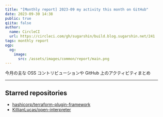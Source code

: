 ```yaml
---
title: "[Monthly report] 2023-09 my activity this month on GitHub"
date: 2023-09-30 14:38
public: true
qiita: false
author:
  name: CircleCI
  url: https://circleci.com/gh/sugarshin/build.blog.sugarshin.net/241
tags: monthly report
ogp:
  og:
    image:
      src: /assets/images/common/report/main.png
---
```


今月の主な OSS コントリビューションや GitHub 上のアクティビティまとめ

***

## Starred repositories

- [hashicorp/terraform-plugin-framework](https://github.com/hashicorp/terraform-plugin-framework)
- [KillianLucas/open-interpreter](https://github.com/KillianLucas/open-interpreter)
